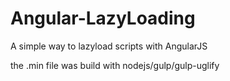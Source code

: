 # Angular-LazyLoading
A simple way to lazyload scripts with AngularJS

the .min file was build with nodejs/gulp/gulp-uglify
